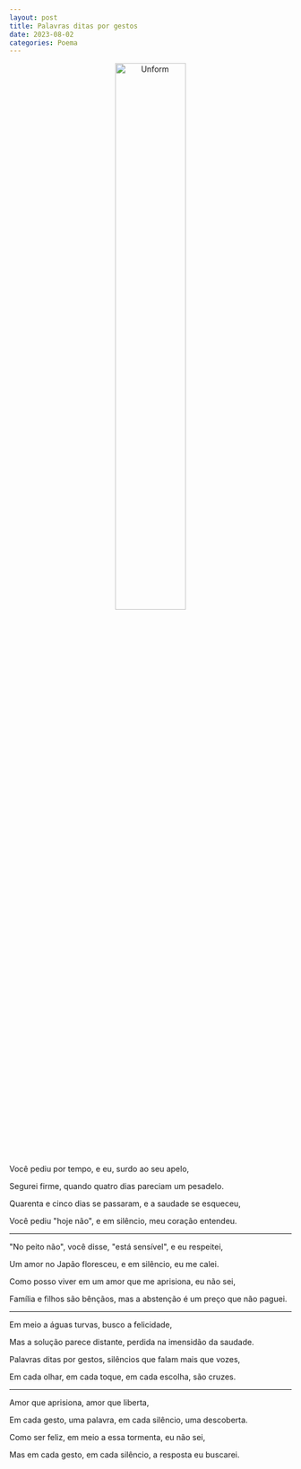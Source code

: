 ```yaml
---
layout: post
title: Palavras ditas por gestos
date: 2023-08-02
categories: Poema
---
```


<p align="center">
<img src="{{ site.baseurl }}/images/2023-08-02-Palavras-ditas-por-gestos.png" height="50%" width="50%" alt="Unform" />
 </p>

Você pediu por tempo, e eu, surdo ao seu apelo,

Segurei firme, quando quatro dias pareciam um pesadelo.

Quarenta e cinco dias se passaram, e a saudade se esqueceu,

Você pediu "hoje não", e em silêncio, meu coração entendeu.

---

"No peito não", você disse, "está sensível", e eu respeitei,

Um amor no Japão floresceu, e em silêncio, eu me calei.

Como posso viver em um amor que me aprisiona, eu não sei,

Família e filhos são bênçãos, mas a abstenção é um preço que não paguei.

---

Em meio a águas turvas, busco a felicidade,

Mas a solução parece distante, perdida na imensidão da saudade.

Palavras ditas por gestos, silêncios que falam mais que vozes,

Em cada olhar, em cada toque, em cada escolha, são cruzes.

---

Amor que aprisiona, amor que liberta,

Em cada gesto, uma palavra, em cada silêncio, uma descoberta.

Como ser feliz, em meio a essa tormenta, eu não sei,

Mas em cada gesto, em cada silêncio, a resposta eu buscarei.